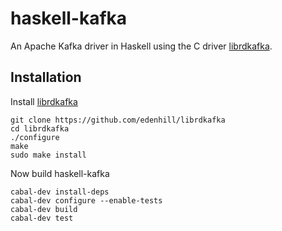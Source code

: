 haskell-kafka
=============

An Apache Kafka driver in Haskell using the C driver [librdkafka](https://github.com/edenhill/librdkafka).

## Installation

Install [librdkafka](https://github.com/edenhill/librdkafka)

```
git clone https://github.com/edenhill/librdkafka
cd librdkafka
./configure
make
sudo make install
```

Now build haskell-kafka

```
cabal-dev install-deps
cabal-dev configure --enable-tests
cabal-dev build
cabal-dev test
```